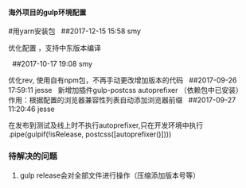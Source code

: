 #### 海外项目的gulp环境配置
#用yarn安装包
 
##2017-12-15 15:58 smy


优化配置 ，支持中东版本编译

 
##2017-10-17 19:08 smy

优化rev, 使用自有npm包，不再手动更改增加版本的代码
 
##2017-09-26 17:59:11 jesse
 
新增加插件gulp-postcss autoprefixer  （依赖包中已安装）  
作用：根据配置的浏览器兼容性列表自动添加浏览器前缀
 
##2017-09-27 11:20:46 jesse

在发布到测试及线上时不执行autoprefixer,只在开发环境中执行  
.pipe(gulpif(!isRelease, postcss([autoprefixer()])))

### 待解决的问题
1. gulp release会对全部文件进行操作（压缩添加版本号等）
